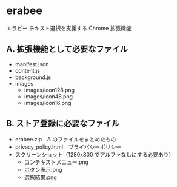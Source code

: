 # erabee
エラビー テキスト選択を支援する Chrome 拡張機能

## A. 拡張機能として必要なファイル
- manifest.json
- content.js
- background.js
- images
  - images/icon128.png
  - images/icon48.png
  - images/icon16.png
 
## B. ストア登録に必要なファイル
- erabee.zip　A のファイルをまとめたもの
- privacy_policy.html　プライバシーポリシー
- スクリーンショット（1280x800 でアルファなしにする必要あり）
  - コンテキストメニュー.png
  - ボタン表示.png
  - 選択結果.png
